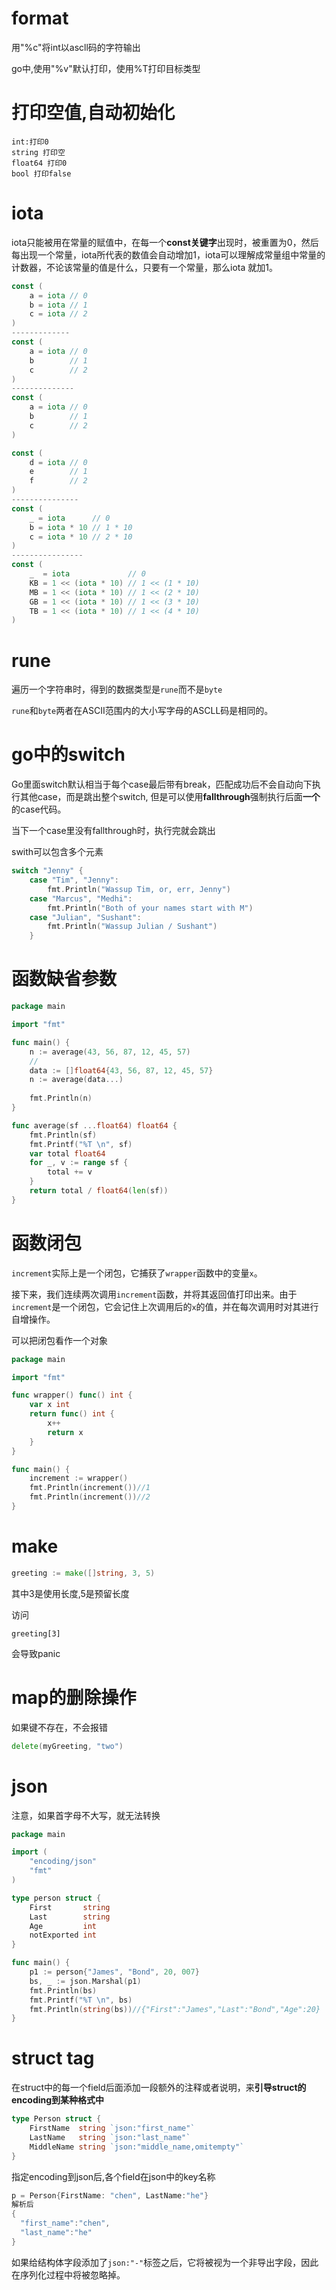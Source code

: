 # format

用"%c"将int以ascll码的字符输出

go中,使用"%v"默认打印，使用%T打印目标类型

# 打印空值,自动初始化

```
int:打印0
string 打印空
float64 打印0
bool 打印false
```

# iota

iota只能被用在常量的赋值中，在每一个**const关键字**出现时，被重置为0，然后每出现一个常量，iota所代表的数值会自动增加1，iota可以理解成常量组中常量的计数器，不论该常量的值是什么，只要有一个常量，那么iota 就加1。

```go
const (
	a = iota // 0
	b = iota // 1
	c = iota // 2
)
-------------
const (
	a = iota // 0
	b        // 1
	c        // 2
)
--------------
const (
	a = iota // 0
	b        // 1
	c        // 2
)

const (
	d = iota // 0
	e        // 1
	f        // 2
)
---------------
const (
	_ = iota      // 0
	b = iota * 10 // 1 * 10
	c = iota * 10 // 2 * 10
)
----------------
const (
	_  = iota             // 0
	KB = 1 << (iota * 10) // 1 << (1 * 10)
	MB = 1 << (iota * 10) // 1 << (2 * 10)
	GB = 1 << (iota * 10) // 1 << (3 * 10)
	TB = 1 << (iota * 10) // 1 << (4 * 10)
)
```

# rune

遍历一个字符串时，得到的数据类型是`rune`而不是`byte`

`rune`和`byte`两者在ASCII范围内的大小写字母的ASCLL码是相同的。

# go中的switch

Go里面switch默认相当于每个case最后带有break，匹配成功后不会自动向下执行其他case，而是跳出整个switch, 但是可以使用**fallthrough**强制执行后面**一个**的case代码。

当下一个case里没有fallthrough时，执行完就会跳出

swith可以包含多个元素

```go
switch "Jenny" {
	case "Tim", "Jenny":
		fmt.Println("Wassup Tim, or, err, Jenny")
	case "Marcus", "Medhi":
		fmt.Println("Both of your names start with M")
	case "Julian", "Sushant":
		fmt.Println("Wassup Julian / Sushant")
	}
```

# 函数缺省参数

```go
package main

import "fmt"

func main() {
	n := average(43, 56, 87, 12, 45, 57)
    //
    data := []float64{43, 56, 87, 12, 45, 57}
	n := average(data...)
    
	fmt.Println(n)
}

func average(sf ...float64) float64 {
	fmt.Println(sf)
	fmt.Printf("%T \n", sf)
	var total float64
	for _, v := range sf {
		total += v
	}
	return total / float64(len(sf))
}
```

# 函数闭包

`increment`实际上是一个闭包，它捕获了`wrapper`函数中的变量`x`。

接下来，我们连续两次调用`increment`函数，并将其返回值打印出来。由于`increment`是一个闭包，它会记住上次调用后的`x`的值，并在每次调用时对其进行自增操作。

可以把闭包看作一个对象

```go
package main

import "fmt"

func wrapper() func() int {
	var x int
	return func() int {
		x++
		return x
	}
}

func main() {
	increment := wrapper()
	fmt.Println(increment())//1
	fmt.Println(increment())//2
}

```

# make

```go
greeting := make([]string, 3, 5)
```

其中3是使用长度,5是预留长度

访问

```
greeting[3]
```

会导致panic

# map的删除操作

如果键不存在，不会报错

```go
delete(myGreeting, "two")
```

# json 

注意，如果首字母不大写，就无法转换

```go
package main

import (
	"encoding/json"
	"fmt"
)

type person struct {
	First       string
	Last        string
	Age         int
	notExported int
}

func main() {
	p1 := person{"James", "Bond", 20, 007}
	bs, _ := json.Marshal(p1)
	fmt.Println(bs)
	fmt.Printf("%T \n", bs)
	fmt.Println(string(bs))//{"First":"James","Last":"Bond","Age":20}
}
```



# struct tag

在struct中的每一个field后面添加一段额外的注释或者说明，来**引导struct的encoding到某种格式中**

```go
type Person struct {
    FirstName  string `json:"first_name"`
    LastName   string `json:"last_name"`
    MiddleName string `json:"middle_name,omitempty"`
}
```

指定encoding到json后,各个field在json中的key名称

```go
p = Person{FirstName: "chen", LastName:"he"}
解析后
{
  "first_name":"chen",
  "last_name":"he"
}
```

如果给结构体字段添加了`json:"-"`标签之后，它将被视为一个非导出字段，因此在序列化过程中将被忽略掉。
